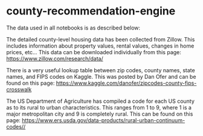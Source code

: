 # county-recommendation-engine

The data used in all notebooks is as described below:

The detailed county-level housing data has been collected from Zillow. This includes information about property values, rental values, changes in home prices, etc...
This data can be downloaded individually from this page:
https://www.zillow.com/research/data/

There is a very useful lookup table between zip codes, county names, state names, and FIPS codes on Kaggle. This was posted by Dan Ofer and can be found on this page:
https://www.kaggle.com/danofer/zipcodes-county-fips-crosswalk

The US Department of Agriculture has compiled a code for each US county as to its rural to urban characteristics. This ranges from 1 to 9, where 1 is a major metropolitan city and 9 is completely rural. This can be found on this page:
https://www.ers.usda.gov/data-products/rural-urban-continuum-codes//
